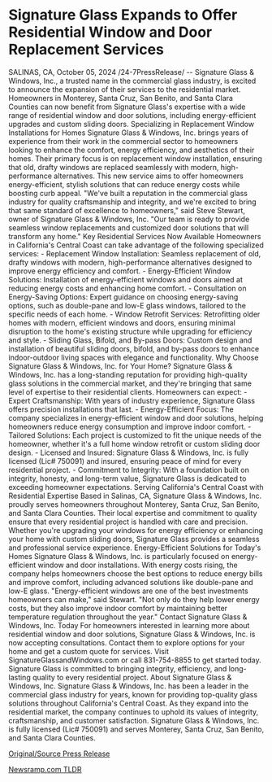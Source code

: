 # Signature Glass Expands to Offer Residential Window and Door Replacement Services

SALINAS, CA, October 05, 2024 /24-7PressRelease/ -- Signature Glass & Windows, Inc., a trusted name in the commercial glass industry, is excited to announce the expansion of their services to the residential market. Homeowners in Monterey, Santa Cruz, San Benito, and Santa Clara Counties can now benefit from Signature Glass's expertise with a wide range of residential window and door solutions, including energy-efficient upgrades and custom sliding doors.  Specializing in Replacement Window Installations for Homes  Signature Glass & Windows, Inc. brings years of experience from their work in the commercial sector to homeowners looking to enhance the comfort, energy efficiency, and aesthetics of their homes. Their primary focus is on replacement window installation, ensuring that old, drafty windows are replaced seamlessly with modern, high-performance alternatives. This new service aims to offer homeowners energy-efficient, stylish solutions that can reduce energy costs while boosting curb appeal.  "We've built a reputation in the commercial glass industry for quality craftsmanship and integrity, and we're excited to bring that same standard of excellence to homeowners," said Steve Stewart, owner of Signature Glass & Windows, Inc. "Our team is ready to provide seamless window replacements and customized door solutions that will transform any home."  Key Residential Services Now Available  Homeowners in California's Central Coast can take advantage of the following specialized services:  - Replacement Window Installation: Seamless replacement of old, drafty windows with modern, high-performance alternatives designed to improve energy efficiency and comfort.  - Energy-Efficient Window Solutions: Installation of energy-efficient windows and doors aimed at reducing energy costs and enhancing home comfort.  - Consultation on Energy-Saving Options: Expert guidance on choosing energy-saving options, such as double-pane and low-E glass windows, tailored to the specific needs of each home.  - Window Retrofit Services: Retrofitting older homes with modern, efficient windows and doors, ensuring minimal disruption to the home's existing structure while upgrading for efficiency and style.  - Sliding Glass, Bifold, and By-pass Doors: Custom design and installation of beautiful sliding doors, bifold, and by-pass doors to enhance indoor-outdoor living spaces with elegance and functionality.  Why Choose Signature Glass & Windows, Inc. for Your Home?  Signature Glass & Windows, Inc. has a long-standing reputation for providing high-quality glass solutions in the commercial market, and they're bringing that same level of expertise to their residential clients.   Homeowners can expect:  - Expert Craftsmanship: With years of industry experience, Signature Glass offers precision installations that last.  - Energy-Efficient Focus: The company specializes in energy-efficient window and door solutions, helping homeowners reduce energy consumption and improve indoor comfort.  - Tailored Solutions: Each project is customized to fit the unique needs of the homeowner, whether it's a full home window retrofit or custom sliding door design.  - Licensed and Insured: Signature Glass & Windows, Inc. is fully licensed (Lic# 750091) and insured, ensuring peace of mind for every residential project.  - Commitment to Integrity: With a foundation built on integrity, honesty, and long-term value,  Signature Glass is dedicated to exceeding homeowner expectations.  Serving California's Central Coast with Residential Expertise  Based in Salinas, CA, Signature Glass & Windows, Inc. proudly serves homeowners throughout Monterey, Santa Cruz, San Benito, and Santa Clara Counties. Their local expertise and commitment to quality ensure that every residential project is handled with care and precision. Whether you're upgrading your windows for energy efficiency or enhancing your home with custom sliding doors, Signature Glass provides a seamless and professional service experience.  Energy-Efficient Solutions for Today's Homes  Signature Glass & Windows, Inc. is particularly focused on energy-efficient window and door installations. With energy costs rising, the company helps homeowners choose the best options to reduce energy bills and improve comfort, including advanced solutions like double-pane and low-E glass.  "Energy-efficient windows are one of the best investments homeowners can make," said Stewart. "Not only do they help lower energy costs, but they also improve indoor comfort by maintaining better temperature regulation throughout the year."  Contact Signature Glass & Windows, Inc. Today  For homeowners interested in learning more about residential window and door solutions, Signature Glass & Windows, Inc. is now accepting consultations. Contact them to explore options for your home and get a custom quote for services.  Visit SignatureGlassandWindows.com or call 831-754-8855 to get started today. Signature Glass is committed to bringing integrity, efficiency, and long-lasting quality to every residential project.  About Signature Glass & Windows, Inc.  Signature Glass & Windows, Inc. has been a leader in the commercial glass industry for years, known for providing top-quality glass solutions throughout California's Central Coast. As they expand into the residential market, the company continues to uphold its values of integrity, craftsmanship, and customer satisfaction. Signature Glass & Windows, Inc. is fully licensed (Lic# 750091) and serves Monterey, Santa Cruz, San Benito, and Santa Clara Counties. 

[Original/Source Press Release](https://www.24-7pressrelease.com/press-release/514986/signature-glass-expands-to-offer-residential-window-and-door-replacement-services) 

[Newsramp.com TLDR](https://newsramp.com/None) 
